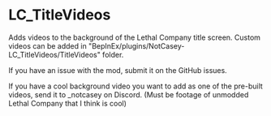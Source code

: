 # LC_TitleVideos

Adds videos to the background of the Lethal Company title screen.
Custom videos can be added in "BepInEx/plugins/NotCasey-LC_TitleVideos/TitleVideos" folder.

If you have an issue with the mod, submit it on the GitHub issues.

If you have a cool background video you want to add as one of the pre-built videos, send it to _notcasey on Discord. (Must be footage of unmodded Lethal Company that I think is cool)
